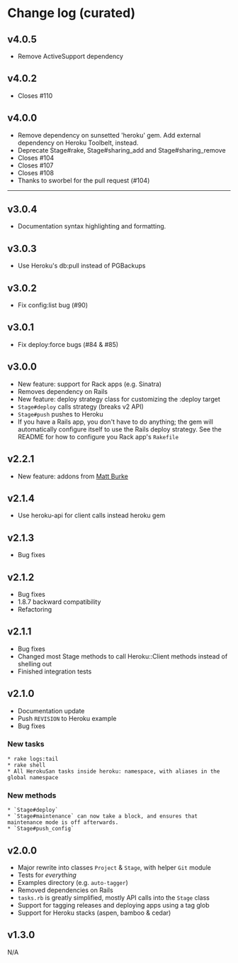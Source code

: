# Change log (curated)

## v4.0.5

  * Remove ActiveSupport dependency

## v4.0.2

  * Closes #110

## v4.0.0

  * Remove dependency on sunsetted 'heroku' gem. Add external dependency
    on Heroku Toolbelt, instead.
  * Deprecate Stage#rake, Stage#sharing_add and Stage#sharing_remove
  * Closes #104
  * Closes #107
  * Closes #108
  * Thanks to sworbel for the pull request (#104)

* * * * * * * * * * * * * * * * * * * * * * * * * * * * * * * * * *

## v3.0.4

  * Documentation syntax highlighting and formatting.

## v3.0.3

  * Use Heroku's db:pull instead of PGBackups
  
## v3.0.2

  * Fix config:list bug (#90)

## v3.0.1

  * Fix deploy:force bugs (#84 & #85)

## v3.0.0

  * New feature: support for Rack apps (e.g. Sinatra)
  * Removes dependency on Rails
  * New feature: deploy strategy class for customizing the :deploy target
  * `Stage#deploy` calls strategy (breaks v2 API)
  * `Stage#push` pushes to Heroku
  * If you have a Rails app, you don't have to do anything; the gem will
    automatically configure itself to use the Rails deploy strategy. See
    the README for how to configure you Rack app's `Rakefile`
  
## v2.2.1

  * New feature: addons from [Matt Burke](https://github.com/spraints)

## v2.1.4

  * Use heroku-api for client calls instead heroku gem

## v2.1.3

  * Bug fixes

## v2.1.2

  * Bug fixes
  * 1.8.7 backward compatibility
  * Refactoring

## v2.1.1

  * Bug fixes
  * Changed most Stage methods to call Heroku::Client methods instead of shelling out
  * Finished integration tests

## v2.1.0

  * Documentation update
  * Push `REVISION` to Heroku example
  * Bug fixes

  ### New tasks

    * rake logs:tail
    * rake shell
    * All HerokuSan tasks inside heroku: namespace, with aliases in the global namespace

  ### New methods

    * `Stage#deploy`
    * `Stage#maintenance` can now take a block, and ensures that maintenance mode is off afterwards.
    * `Stage#push_config`
  
## v2.0.0

  * Major rewrite into classes `Project` & `Stage`, with helper `Git` module
  * Tests for _everything_
  * Examples directory (e.g. `auto-tagger`)
  * Removed dependencies on Rails
  * `tasks.rb` is greatly simplified, mostly API calls into the `Stage` class
  * Support for tagging releases and deploying apps using a tag glob
  * Support for Heroku stacks (aspen, bamboo & cedar)

## v1.3.0

N/A
